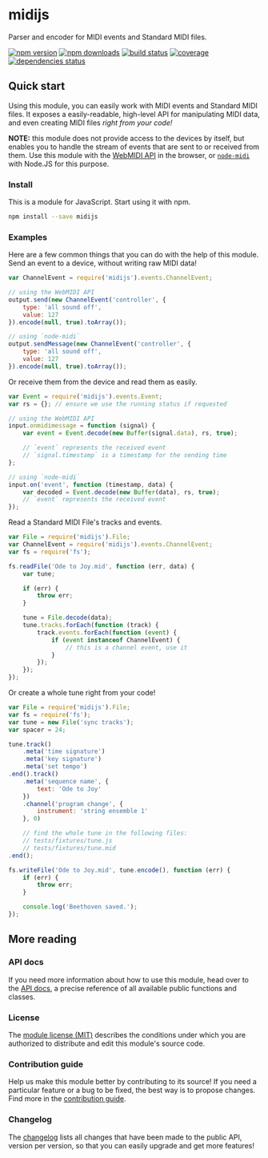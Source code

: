 # midijs

Parser and encoder for MIDI events and Standard MIDI files.

[![npm version](https://img.shields.io/npm/v/midijs.svg?style=flat-square)](https://www.npmjs.com/package/midijs)
[![npm downloads](https://img.shields.io/npm/dm/midijs.svg?style=flat-square)](https://www.npmjs.com/package/midijs)
[![build status](https://img.shields.io/travis/MattouFP/midijs.svg?style=flat-square)](https://travis-ci.org/MattouFP/midijs)
[![coverage](https://img.shields.io/coveralls/MattouFP/midijs.svg?style=flat-square)](https://coveralls.io/github/MattouFP/midijs)
[![dependencies status](http://img.shields.io/david/mattoufp/midijs.svg?style=flat-square)](https://david-dm.org/MattouFP/midijs)

## Quick start

Using this module, you can easily work with
MIDI events and Standard MIDI files. It exposes
a easily-readable, high-level API for manipulating
MIDI data, and even creating MIDI files
_right from your code!_

**NOTE:** this module does not provide access to the devices by itself,
but enables you to handle the stream of events that are sent
to or received from them. Use this module with the
[WebMIDI API](http://www.w3.org/TR/webmidi/) in the browser,
or [`node-midi`](http://npmjs.com/package/midi) with Node.JS for this purpose.

### Install

This is a module for JavaScript. Start using it with npm.

```sh
npm install --save midijs
```

### Examples

Here are a few common things that you can do with the help of this module.  
Send an event to a device, without writing raw MIDI data!

```js
var ChannelEvent = require('midijs').events.ChannelEvent;

// using the WebMIDI API
output.send(new ChannelEvent('controller', {
    type: 'all sound off',
    value: 127
}).encode(null, true).toArray());

// using `node-midi`
output.sendMessage(new ChannelEvent('controller', {
    type: 'all sound off',
    value: 127
}).encode(null, true).toArray());
```

Or receive them from the device and read them as easily.

```js
var Event = require('midijs').events.Event;
var rs = {}; // ensure we use the running status if requested

// using the WebMIDI API
input.onmidimessage = function (signal) {
    var event = Event.decode(new Buffer(signal.data), rs, true);

    // `event` represents the received event
    // `signal.timestamp` is a timestamp for the sending time
};

// using `node-midi`
input.on('event', function (timestamp, data) {
    var decoded = Event.decode(new Buffer(data), rs, true);
    // `event` represents the received event
});
```

Read a Standard MIDI File's tracks and events.

```js
var File = require('midijs').File;
var ChannelEvent = require('midijs').events.ChannelEvent;
var fs = require('fs');

fs.readFile('Ode to Joy.mid', function (err, data) {
    var tune;

    if (err) {
        throw err;
    }

    tune = File.decode(data);
    tune.tracks.forEach(function (track) {
        track.events.forEach(function (event) {
            if (event instanceof ChannelEvent) {
                // this is a channel event, use it
            }
        });
    });
});
```

Or create a whole tune right from your code!

```js
var File = require('midijs').File;
var fs = require('fs');
var tune = new File('sync tracks');
var spacer = 24;

tune.track()
    .meta('time signature')
    .meta('key signature')
    .meta('set tempo')
.end().track()
    .meta('sequence name', {
        text: 'Ode to Joy'
    })
    .channel('program change', {
        instrument: 'string ensemble 1'
    }, 0)

    // find the whole tune in the following files:
    // tests/fixtures/tune.js
    // tests/fixtures/tune.mid
.end();

fs.writeFile('Ode to Joy.mid', tune.encode(), function (err) {
    if (err) {
        throw err;
    }

    console.log('Beethoven saved.');
});
```

## More reading

### API docs

If you need more information about how to
use this module, head over to the
[API docs](http://matteodelabre.me/midijs),
a precise reference of all available
public functions and classes.

### License

The [module license (MIT)](LICENSE.md) describes
the conditions under which you are authorized
to distribute and edit this module's source code.

### Contribution guide

Help us make this module better by contributing
to its source! If you need a particular feature
or a bug to be fixed, the best way is to
propose changes. Find more in the
[contribution guide](CONTRIBUTING.md).

### Changelog

The [changelog](CHANGELOG.md) lists all changes
that have been made to the public API, version per
version, so that you can easily upgrade and get
more features!

